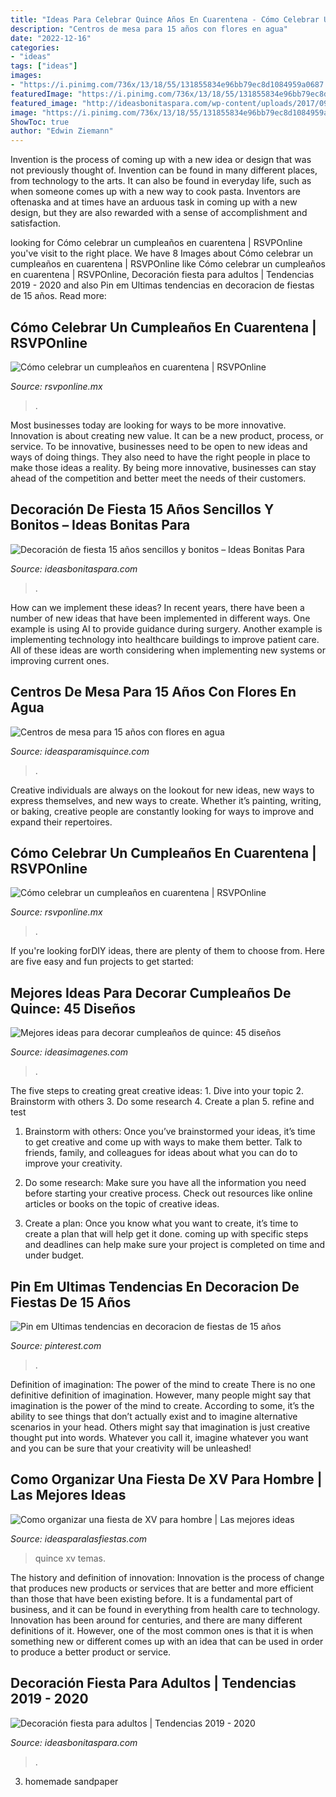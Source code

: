 ```yaml
---
title: "Ideas Para Celebrar Quince Años En Cuarentena - Cómo Celebrar Un Cumpleaños En Cuarentena"
description: "Centros de mesa para 15 años con flores en agua"
date: "2022-12-16"
categories:
- "ideas"
tags: ["ideas"]
images:
- "https://i.pinimg.com/736x/13/18/55/131855834e96bb79ec8d1084959a0687.jpg"
featuredImage: "https://i.pinimg.com/736x/13/18/55/131855834e96bb79ec8d1084959a0687.jpg"
featured_image: "http://ideasbonitaspara.com/wp-content/uploads/2017/09/Fiesta-de-30-anos-para-hombres-2.jpg"
image: "https://i.pinimg.com/736x/13/18/55/131855834e96bb79ec8d1084959a0687.jpg"
ShowToc: true
author: "Edwin Ziemann"
---
```



Invention is the process of coming up with a new idea or design that was not previously thought of. Invention can be found in many different places, from technology to the arts. It can also be found in everyday life, such as when someone comes up with a new way to cook pasta. Inventors are oftenaska and at times have an arduous task in coming up with a new design, but they are also rewarded with a sense of accomplishment and satisfaction.

	

		
looking for Cómo celebrar un cumpleaños en cuarentena | RSVPOnline you've visit to the right place. We have 8 Images about Cómo celebrar un cumpleaños en cuarentena | RSVPOnline like Cómo celebrar un cumpleaños en cuarentena | RSVPOnline, Decoración fiesta para adultos | Tendencias 2019 - 2020 and also Pin em Ultimas tendencias en decoracion de fiestas de 15 años. Read more:
		
    
## Cómo Celebrar Un Cumpleaños En Cuarentena | RSVPOnline

<img loading=lazy src="https://cdn2.rsvponline.mx/files/rsvp/styles/wide/public/images/main/2020/collage_sin_titulo_10.jpg" onerror="this.onerror=null;this.src='https://tse4.mm.bing.net/th?id=OIP.TkuHkxqfrvk0_dKZpp1rwwHaD3&amp;pid=15.1';" alt="Cómo celebrar un cumpleaños en cuarentena | RSVPOnline">

_Source: rsvponline.mx_

>. 

	

Most businesses today are looking for ways to be more innovative. Innovation is about creating new value. It can be a new product, process, or service. To be innovative, businesses need to be open to new ideas and ways of doing things. They also need to have the right people in place to make those ideas a reality. By being more innovative, businesses can stay ahead of the competition and better meet the needs of their customers.

    
## Decoración De Fiesta 15 Años Sencillos Y Bonitos – Ideas Bonitas Para

<img loading=lazy src="https://ideasbonitaspara.com/wp-content/uploads/2017/09/Vestidos-de-xv-anos-sencillos.jpg" onerror="this.onerror=null;this.src='https://tse1.mm.bing.net/th?id=OIP.zSD7Oxvaur_kQwy74fXTzAHaLG&amp;pid=15.1';" alt="Decoración de fiesta 15 años sencillos y bonitos – Ideas Bonitas Para">

_Source: ideasbonitaspara.com_

>. 

	

How can we implement these ideas?
In recent years, there have been a number of new ideas that have been implemented in different ways. One example is using AI to provide guidance during surgery. Another example is implementing technology into healthcare buildings to improve patient care. All of these ideas are worth considering when implementing new systems or improving current ones.

    
## Centros De Mesa Para 15 Años Con Flores En Agua

<img loading=lazy src="https://ideasparamisquince.com/wp-content/uploads/2017/06/centros-mesa-15-anos-flores-agua-1.jpg" onerror="this.onerror=null;this.src='https://tse1.mm.bing.net/th?id=OIP.wWCza-y5sezcR0LpRD0rUwHaLH&amp;pid=15.1';" alt="Centros de mesa para 15 años con flores en agua">

_Source: ideasparamisquince.com_

>. 

	

Creative individuals are always on the lookout for new ideas, new ways to express themselves, and new ways to create. Whether it’s painting, writing, or baking, creative people are constantly looking for ways to improve and expand their repertoires.

    
## Cómo Celebrar Un Cumpleaños En Cuarentena | RSVPOnline

<img loading=lazy src="https://cdn2.rsvponline.mx/files/rsvp/images/main/2020/collage_sin_titulo_10.jpg" onerror="this.onerror=null;this.src='https://tse3.mm.bing.net/th?id=OIP.jwiVTSk33eDpXli-Vdtt5gHaD3&amp;pid=15.1';" alt="Cómo celebrar un cumpleaños en cuarentena | RSVPOnline">

_Source: rsvponline.mx_

>. 

	

If you're looking forDIY ideas, there are plenty of them to choose from. Here are five easy and fun projects to get started: 

    
## Mejores Ideas Para Decorar Cumpleaños De Quince: 45 Diseños

<img loading=lazy src="https://ideasimagenes.com/wp-content/uploads/2017/04/CumpleQuince43.jpg" onerror="this.onerror=null;this.src='https://tse1.mm.bing.net/th?id=OIP.Wvjr5g0oYuDnmYv2UA7QWwHaWJ&amp;pid=15.1';" alt="Mejores ideas para decorar cumpleaños de quince: 45 diseños">

_Source: ideasimagenes.com_

>. 

	

The five steps to creating great creative ideas: 1. Dive into your topic 2. Brainstorm with others 3. Do some research 4. Create a plan 5. refine and test
1. Brainstorm with others: Once you’ve brainstormed your ideas, it’s time to get creative and come up with ways to make them better. Talk to friends, family, and colleagues for ideas about what you can do to improve your creativity.
2. Do some research: Make sure you have all the information you need before starting your creative process. Check out resources like online articles or books on the topic of creative ideas.

3. Create a plan: Once you know what you want to create, it’s time to create a plan that will help get it done. coming up with specific steps and deadlines can help make sure your project is completed on time and under budget.


    
## Pin Em Ultimas Tendencias En Decoracion De Fiestas De 15 Años

<img loading=lazy src="https://i.pinimg.com/736x/13/18/55/131855834e96bb79ec8d1084959a0687.jpg" onerror="this.onerror=null;this.src='https://tse1.mm.bing.net/th?id=OIP.Wy0KECkmFyKE61e8RTS5HAHaFw&amp;pid=15.1';" alt="Pin em Ultimas tendencias en decoracion de fiestas de 15 años">

_Source: pinterest.com_

>. 

	

Definition of imagination: The power of the mind to create
There is no one definitive definition of imagination. However, many people might say that imagination is the power of the mind to create. According to some, it’s the ability to see things that don’t actually exist and to imagine alternative scenarios in your head. Others might say that imagination is just creative thought put into words. Whatever you call it, imagine whatever you want and you can be sure that your creativity will be unleashed!

    
## Como Organizar Una Fiesta De XV Para Hombre | Las Mejores Ideas

<img loading=lazy src="https://ideasparalasfiestas.com/wp-content/uploads/2019/09/temas-modernos-para-unos-quince-anos-de-hombres.jpg" onerror="this.onerror=null;this.src='https://tse4.mm.bing.net/th?id=OIP.mzebfLhJAX3f5UOWHDRcXwHaHa&amp;pid=15.1';" alt="Como organizar una fiesta de XV para hombre | Las mejores ideas">

_Source: ideasparalasfiestas.com_

>quince xv temas. 

	

The history and definition of innovation:
Innovation is the process of change that produces new products or services that are better and more efficient than those that have been existing before. It is a fundamental part of business, and it can be found in everything from health care to technology. Innovation has been around for centuries, and there are many different definitions of it. However, one of the most common ones is that it is when something new or different comes up with an idea that can be used in order to produce a better product or service.

    
## Decoración Fiesta Para Adultos | Tendencias 2019 - 2020

<img loading=lazy src="http://ideasbonitaspara.com/wp-content/uploads/2017/09/Fiesta-de-30-anos-para-hombres-2.jpg" onerror="this.onerror=null;this.src='https://tse4.mm.bing.net/th?id=OIP.tIuwU44793SjUnvxlj1PfAHaJ4&amp;pid=15.1';" alt="Decoración fiesta para adultos | Tendencias 2019 - 2020">

_Source: ideasbonitaspara.com_

>. 

	

3. homemade sandpaper

